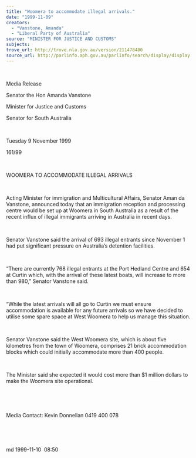 ```yaml
---
title: "Woomera to accommodate illegal arrivals."
date: "1999-11-09"
creators:
  - "Vanstone, Amanda"
  - "Liberal Party of Australia"
source: "MINISTER FOR JUSTICE AND CUSTOMS"
subjects:
trove_url: http://trove.nla.gov.au/version/211478480
source_url: http://parlinfo.aph.gov.au/parlInfo/search/display/display.w3p;query=Id%3A%22media/pressrel/53I06%22
---
```


   

  

  Media Release

  Senator the Hon Amanda Vanstone

  Minister for Justice and Customs

  Senator for South Australia

  

 Tuesday 9 November 1999

 161/99 

  

  WOOMERA TO ACCOMMODATE ILLEGAL ARRIVALS

  

  Acting Minister for immigration and Multicultural Affairs, Senator 
Aman da Vanstone, announced today that an immigration reception 
and processing centre would be set up at Woomera in South Australia 
as a result of the recent influx of illegal immigrants arriving in Australia 
in recent days.

  

 Senator Vanstone said the arrival of 693 illegal entrants 
since November 1 had put significant pressure on Australia’s detention 
facilities.

  

 “There are currently 768 illegal entrants at the 
Port Hedland Centre and 654 at Curtin which, with the arrival of these 
latest boats, will increase to more than 980,” Senator Vanstone said.

  

 “While the latest arrivals will all go to Curtin 
we must ensure accommodation is available for any future arrivals so 
we have decided to utilise some spare space at West Woomera to help 
us manage this situation.

  

 Senator Vanstone said the West Woomera site, which 
is about five kilometres from the town of Woomera, comprises 21 brick 
accommodation blocks which could initially accommodate more than 400 
people.

  

 The Minister said she expected it would cost more 
than $1 million dollars to make the Woomera site operational.

  

  

  Media Contact: Kevin Donnellan 0419 400 078

  

  

  md 1999-11-10  08:50

